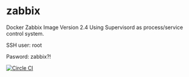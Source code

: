 # zabbix
Docker Zabbix Image
Version 2.4
Using Supervisord as process/service control system.

SSH user: root

Pasword: zabbix?!

[![Circle CI](https://circleci.com/gh/levkov/zabbix.svg?style=svg)](https://circleci.com/gh/levkov/zabbix)
